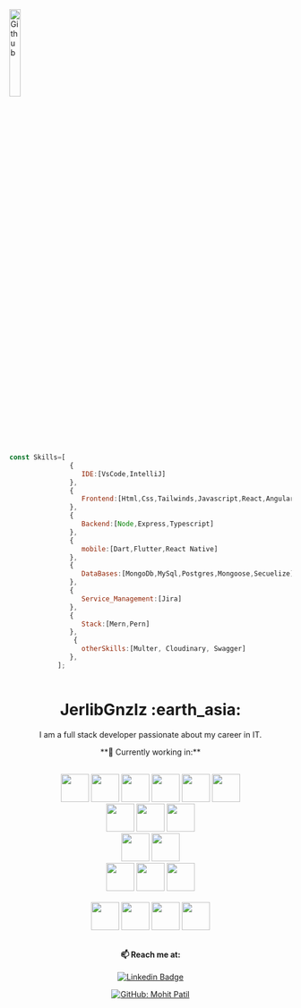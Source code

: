 
<img width="20%" align="center" alt="Github" src="https://user-images.githubusercontent.com/48678280/88862734-4903af80-d201-11ea-968b-9c939d88a37c.gif" />



```javascript
const Skills=[
               {
                  IDE:[VsCode,IntelliJ]
               },
               {
                  Frontend:[Html,Css,Tailwinds,Javascript,React,Angular,Next]
               },
               {
                  Backend:[Node,Express,Typescript]
               },
               {
                  mobile:[Dart,Flutter,React Native]
               },
               {
                  DataBases:[MongoDb,MySql,Postgres,Mongoose,Secuelize]
               },
               {
                  Service_Management:[Jira]
               },
               {
                  Stack:[Mern,Pern]
               },
                {
                  otherSkills:[Multer, Cloudinary, Swagger]
               },
            ];  
            
```


<h1 align= "center"><b> JerlibGnzlz  :earth_asia:</b></h1>


<p align="center">
I am a full stack developer passionate about my career in IT.
</p>



<div align="center">
**💼 Currently working in:**<br><br>


<div align="center">

  
  <code><a href="https://developer.mozilla.org/es/docs/Web/HTML" target="_blank"><img height="50"
  src="https://www.vectorlogo.zone/logos/w3_html5/w3_html5-icon.svg"></a></code>
   <code><a href="https://tailwindcss.com/" target="_blank"><img height="50"
  src="https://www.vectorlogo.zone/logos/tailwindcss/tailwindcss-ar21.svg"></a></code>
<code><a href="https://www.javascript.com/" target="_blank"><img height="50" src="https://www.vectorlogo.zone/logos/javascript/javascript-ar21.svg"></a></code>
  <code><a href="https://www.typescriptlang.org/" target="_blank"><img height="50"
  src="https://www.vectorlogo.zone/logos/typescriptlang/typescriptlang-ar21.svg"></a></code>
 <code><a href="https://angular.io/" target="_blank"><img height="50"
  src="https://www.vectorlogo.zone/logos/angular/angular-ar21.svg"></a></code>
<code><a href="https://reactjs.org/" target="_blank"><img height="50" 
src="https://www.vectorlogo.zone/logos/reactjs/reactjs-ar21.svg"></a></code>
<br>
<code><a href="https://nodejs.org/es/" target="_blank"><img height="50" 
src="https://www.vectorlogo.zone/logos/nodejs/nodejs-horizontal.svg"></a></code>
  <code><a href="https://expressjs.com/es/" target="_blank"><img height="50" 
src="https://www.vectorlogo.zone/logos/expressjs/expressjs-icon.svg"></a></code>
  <code><a href="https://nestjs.com/" target="_blank"><img height="50" 
src="https://www.vectorlogo.zone/logos/nestjs/nestjs-ar21.svg"></a></code>
<br>
  <code><a href="https://flutter.dev/" target="_blank"><img height="50"
  src="https://www.vectorlogo.zone/logos/flutterio/flutterio-ar21.svg"></a></code>
    <code><a href="https://dart.dev/" target="_blank"><img height="50"
  src="https://www.vectorlogo.zone/logos/dartlang/dartlang-ar21.svg"></a></code>
  <br>
   <code><a href="https://www.mongodb.com/atlas/database" target="_blank"><img height="50"
  src="https://www.vectorlogo.zone/logos/mongodb/mongodb-ar21.svg"></a></code>
    <code><a href="https://www.postgresql.org/" target="_blank"><img height="50"
  src="https://www.vectorlogo.zone/logos/postgresql/postgresql-horizontal.svg"></a></code>
    <code><a href="https://sequelize.org/" target="_blank"><img height="50"
  src="https://www.vectorlogo.zone/logos/sequelizejs/sequelizejs-ar21.svg"></a></code>
    <br>    
   <code><a href="https://www.atlassian.com/software/jira/bitbucket-integration" target="_blank"><img height="50"
  src="https://www.vectorlogo.zone/logos/atlassian_jira/atlassian_jira-ar21.svg"></a></code>
       <code><a href="https://git-scm.com/"><img height="50"
  src="https://www.vectorlogo.zone/logos/git-scm/git-scm-ar21.svg"></a></code>
  <code><a href="https://www.debian.org/index.es.html" target="_blank"><img height="50"
  src="https://www.vectorlogo.zone/logos/debian/debian-ar21.svg"></a></code>
    <code><a href="https://code.visualstudio.com/" target="_blank"><img height="50"
  src="https://www.vectorlogo.zone/logos/visualstudio_code/visualstudio_code-ar21.svg"></a></code>
<br><br>
<div align="center">




**📫 Reach me at:**<br><br>
[![Linkedin Badge](https://img.shields.io/badge/-LinkedIn-blue?style=flat-square&logo=Linkedin&logoColor=white&link=https://www.linkedin.com/in/raghav-byte/)](https://www.linkedin.com/in/jerlibgnzlz/) 

[![GitHub: Mohit Patil](https://img.shields.io/github/followers/JerlibGnzlz?label=Jerlibgnzlz&style=social)](https://github.com/JerlibGnzlz)
  
 





 


         

